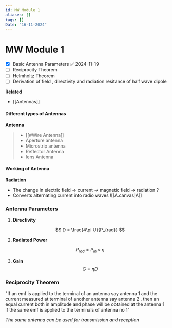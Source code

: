 ```yaml
---
id: MW Module 1
aliases: []
tags: []
Date: "16-11-2024"
---
```


# MW Module 1

- [x] Basic Antenna Parameters ✅ 2024-11-19
- [ ] Reciprocity Theorem
- [ ] Helmholtz Theorem
- [ ] Derivation of field , directivity and radiation resitance of half wave dipole

**Related**

- [[Antennas]]

#### **Different types of Antennas**

**Antenna**

> - [[#Wire Antenna]]
> - Aperture antenna
> - Microstrip antenna
> - Reflector Antenna
> - lens Antenna

#### Working of Antenna

**Radiation**

- The change in electric field -> current -> magnetic field -> radiation ?
- Converts alternating current into radio waves
  ![[A.canvas|A]]

### Antenna Parameters

1. **Directivity**

   $$
   D = \frac{4\pi U}{P_{rad}}
   $$

2. **Radiated Power**

   $$
   P_{rad} = P_{in} \times \eta
   $$

3. **Gain**
   $$
   G = \eta D
   $$

### Reciprocity Theorem

"If an emf is applied to the terminal of an antenna say antenna 1 and the current measured at terminal of another antenna say antenna 2 , then an equal current both in amplitude and phase will be obtained at the antenna 1 if the same emf is applied to the terminals of antenna no 1"

_The same antenna can be used for transmission and reception_
